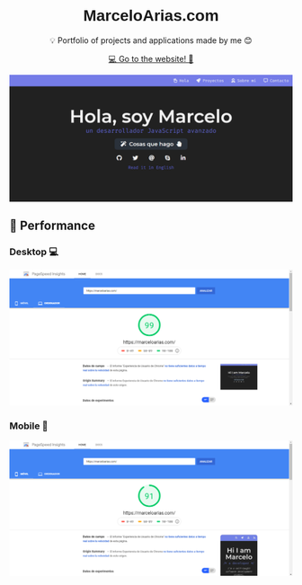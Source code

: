 <style>
  @import url('https://fonts.googleapis.com/css?family=Montserrat:600&display=swap');

  h1 {
    font-family: 'Montserrat', sans-serif;
  }
</style>

<h1 align="center">MarceloArias.com</h1>

<p align="center"> 💡 Portfolio of projects and applications made by me 😊</p>
<p align="center"><a href="https://marceloarias.com/">💻 Go to the website! 🚀</a></p>

<img
  src=".github/screenshot.png"
  align="center"
  title="Screenshot of Marcelo Arias portafolio"  
  alt="Screenshot of Marcelo Arias portafolio"  
/>

## 🚀 Performance

### Desktop 💻
![Desktop performance of MarceloArias.com](.github/google_page_insights_desktop.png)

### Mobile 📲
![Mobile performance of MarceloArias.com](.github/google_page_insights_mobile.png)
